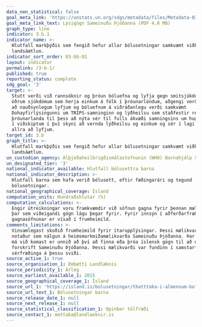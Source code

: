 ```yaml
---
data_non_statistical: false
goal_meta_link: 'https://unstats.un.org/sdgs/metadata/files/Metadata-03-0b-01.pdf'
goal_meta_link_text: Lýsigögn Sameinuðu Þjóðanna (PDF 4.0 MB)
graph_type: line
indicator: 3.b.1
indicator_name: >-
  Hlutfall markþýðis sem fengið hefur allar bólusetningar samkvæmt viðkomandi
  landsáætlun.
indicator_sort_order: 03-bb-01
layout: indicator
permalink: /3-b-1/
published: true
reporting_status: complete
sdg_goal: '3'
target: >-
  Stutt verði við rannsóknir og þróun bóluefna og lyfja gegn smitsjúkdómum og
  öðrum sjúkdómum sem herja einkum á fólk í þróunarlöndum, aðgengi verði veitt
  að nauðsynlegum lyfjum og bóluefnum á viðráðanlegu verði samkvæmt
  Dohayfirlýsingunni um TRIPS-samninginn og lýðheilsu sem staðfestir rétt
  þróunarlanda til þess að nýta sér til fulls ákvæði samningsins um hugverkarétt
  í viðskiptum í því skyni að vernda lýðheilsu og einkum og sér í lagi aðgengi
  allra að lyfjum.
target_id: 3.b
graph_title: >-
  Hlutfall markþýðis sem fengið hefur allar bólusetningar samkvæmt viðkomandi
  landsáætlun.
un_custodian_agency: Alþjóðaheilbrigðismálastofnunin (WHO) Barnahjálp Sameinuðu Þjóðanna (UNICEF)
un_designated_tier: '3'
national_indicator_available: Hlutfall bólusettra barna
national_indicator_description: >-
  Hlutfall barna sem hafa verið bólusett, eftir fæðingarári og tegund
  bólusetningar.
national_geographical_coverage: Ísland
computation_units: Hundraðshlutar (%)
computation_calculations: >-
  Engir útreikningar voru framkvæmdir við söfnun gagna fyrir þennan mælikvarða,
  þar sem viðeigandi gögn lágu þegar fyrir. Fyrir innsýn í aðferðarfræði
  gagnasöfnunar er vísað í frumheimild. 
comments_limitations: >-
  Vinsamlegast skoðið frumheimild fyrir ítarupplýsingar. Þessi mælikvarði er
  notaður sem nálgun á heimsmarkmiðamælikvarða Sameinuðu Þjóðanna. Þar sem því
  má við komast er unnið að því að finna eða þróa íslensk gögn til að uppfylla
  forskrift Sameinuðu Þjóðanna. Þessi mælikvarði var fundinn í samstarfi við
  sérfræðinga á þessu sviði.
source_active_1: true
source_organisation_1: Embætti Landlæknis
source_periodicity_1: Árleg
source_earliest_available_1: 2015
source_geographical_coverage_1: Ísland
source_url_1: 'https://island.is/bolusetningar/thatttaka-i-almennum-bolusetningum-barna'
source_url_text_1: Bólusetningar barna
source_release_date_1: null
source_next_release_1: null
source_statistical_classification_1: Opinber tölfræði
source_contact_1: mottaka@landlaeknir.is
---
```

